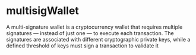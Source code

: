 # multisigWallet
A multi-signature wallet is a cryptocurrency wallet that requires multiple signatures — instead of just one — to execute each transaction. The signatures are associated with different cryptographic private keys, while a defined threshold of keys must sign a transaction to validate it
